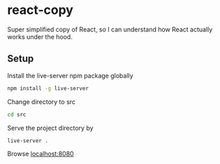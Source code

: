 # react-copy

Super simplified copy of React, so I can understand how React actually works under the hood.

## Setup


Install the live-server npm package globally

```bash
npm install -g live-server
```

Change directory to src

```bash
cd src
```

Serve the project directory by

```bash
live-server .
```

Browse [localhost:8080](localhost:8080)